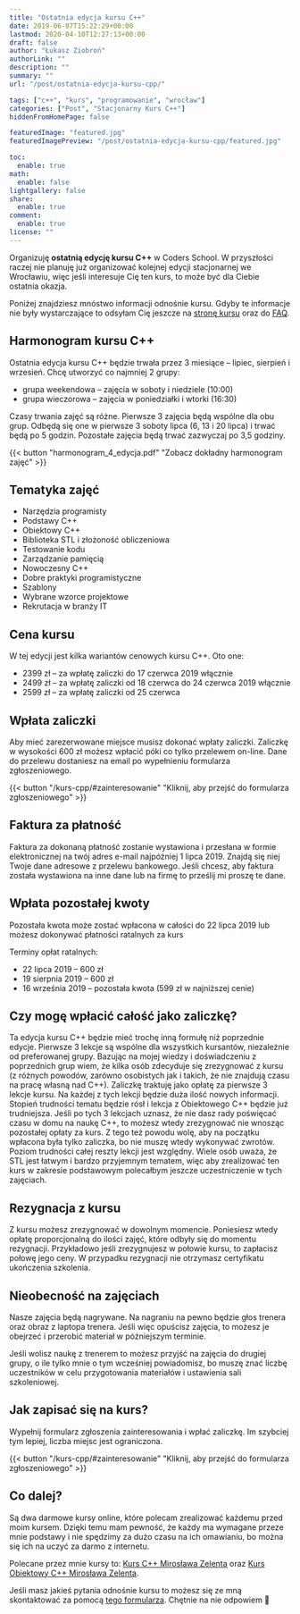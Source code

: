 ```yaml
---
title: "Ostatnia edycja kursu C++"
date: 2019-06-07T15:22:29+00:00
lastmod: 2020-04-10T12:27:13+00:00
draft: false
author: "Łukasz Ziobroń"
authorLink: ""
description: ""
summary: ""
url: "/post/ostatnia-edycja-kursu-cpp/"

tags: ["c++", "kurs", "programowanie", "wrocław"]
categories: ["Post", "Stacjonarny Kurs C++"]
hiddenFromHomePage: false

featuredImage: "featured.jpg"
featuredImagePreview: "/post/ostatnia-edycja-kursu-cpp/featured.jpg"

toc:
  enable: true
math:
  enable: false
lightgallery: false
share:
  enable: true
comment:
  enable: true
license: ""
---
```

Organizuję **ostatnią edycję kursu C++** w Coders School. W przyszłości raczej nie planuję już organizować kolejnej edycji stacjonarnej we Wrocławiu, więc jeśli interesuje Cię ten kurs, to może być dla Ciebie ostatnia okazja.

<!--more-->

Poniżej znajdziesz mnóstwo informacji odnośnie kursu. Gdyby te informacje nie były wystarczające to odsyłam Cię jeszcze na [stronę kursu][1] oraz do [FAQ][2].

## Harmonogram kursu C++

Ostatnia edycja kursu C++ będzie trwała przez 3 miesiące &#8211; lipiec, sierpień i wrzesień. Chcę utworzyć co najmniej 2 grupy:

* grupa weekendowa &#8211; zajęcia w soboty i niedziele (10:00)
* grupa wieczorowa &#8211; zajęcia w poniedziałki i wtorki (16:30)

Czasy trwania zajęć są różne. Pierwsze 3 zajęcia będą wspólne dla obu grup. Odbędą się one w pierwsze 3 soboty lipca (6, 13 i 20 lipca) i trwać będą po 5 godzin. Pozostałe zajęcia będą trwać zazwyczaj po 3,5 godziny.

{{< button "harmonogram_4_edycja.pdf" "Zobacz dokładny harmonogram zajęć" >}}

## Tematyka zajęć

* Narzędzia programisty
* Podstawy C++
* Obiektowy C++
* Biblioteka STL i złożoność obliczeniowa
* Testowanie kodu
* Zarządzanie pamięcią
* Nowoczesny C++
* Dobre praktyki programistyczne
* Szablony
* Wybrane wzorce projektowe
* Rekrutacja w branży IT

## Cena kursu

W tej edycji jest kilka wariantów cenowych kursu C++. Oto one:

* 2399 zł &#8211; za wpłatę zaliczki do 17 czerwca 2019 włącznie
* 2499 zł &#8211; za wpłatę zaliczki od 18 czerwca do 24 czerwca 2019 włącznie
* 2599 zł &#8211; za wpłatę zaliczki od 25 czerwca

## Wpłata zaliczki

Aby mieć zarezerwowane miejsce musisz dokonać wpłaty zaliczki. Zaliczkę w wysokości 600 zł możesz wpłacić póki co tylko przelewem on-line. Dane do przelewu dostaniesz na email po wypełnieniu formularza zgłoszeniowego.

{{< button "/kurs-cpp/#zainteresowanie" "Kliknij, aby przejść do formularza zgłoszeniowego" >}}

## Faktura za płatność

Faktura za dokonaną płatność zostanie wystawiona i przesłana w formie elektronicznej na twój adres e-mail najpóźniej 1 lipca 2019. Znajdą się niej Twoje dane adresowe z przelewu bankowego. Jeśli chcesz, aby faktura została wystawiona na inne dane lub na firmę to prześlij mi proszę te dane.

## Wpłata pozostałej kwoty

Pozostała kwota może zostać wpłacona w całości do 22 lipca 2019 lub możesz dokonywać płatności ratalnych za kurs

Terminy opłat ratalnych:

* 22 lipca 2019 &#8211; 600 zł
* 19 sierpnia 2019 &#8211; 600 zł
* 16 września 2019 &#8211; pozostała kwota (599 zł w najniższej cenie)

## Czy mogę wpłacić całość jako zaliczkę?

Ta edycja kursu C++ będzie mieć trochę inną formułę niż poprzednie edycje. Pierwsze 3 lekcje są wspólne dla wszystkich kursantów, niezależnie od preferowanej grupy. Bazując na mojej wiedzy i doświadczeniu z poprzednich grup wiem, że kilka osób zdecyduje się zrezygnować z kursu (z różnych powodów, zarówno osobistych jak i takich, że nie znajdują czasu na pracę własną nad C++). Zaliczkę traktuję jako opłatę za pierwsze 3 lekcje kursu. Na każdej z tych lekcji będzie duża ilość nowych informacji. Stopień trudności tematu będzie rósł i lekcja z Obiektowego C++ będzie już trudniejsza. Jeśli po tych 3 lekcjach uznasz, że nie dasz rady poświęcać czasu w domu na naukę C++, to możesz wtedy zrezygnować nie wnosząc pozostałej opłaty za kurs. Z tego też powodu wolę, aby na początku wpłacona była tylko zaliczka, bo nie muszę wtedy wykonywać zwrotów. Poziom trudności całej reszty lekcji jest względny. Wiele osób uważa, że STL jest łatwym i bardzo przyjemnym tematem, więc aby zrealizować ten kurs w zakresie podstawowym polecałbym jeszcze uczestniczenie w tych zajęciach.

## Rezygnacja z kursu

Z kursu możesz zrezygnować w dowolnym momencie. Poniesiesz wtedy opłatę proporcjonalną do ilości zajęć, które odbyły się do momentu rezygnacji. Przykładowo jeśli zrezygnujesz w połowie kursu, to zapłacisz połowę jego ceny. W przypadku rezygnacji nie otrzymasz certyfikatu ukończenia szkolenia.

## Nieobecność na zajęciach

Nasze zajęcia będą nagrywane. Na nagraniu na pewno będzie głos trenera oraz obraz z laptopa trenera. Jeśli więc opuścisz zajęcia, to możesz je obejrzeć i przerobić materiał w późniejszym terminie.
  
Jeśli wolisz naukę z trenerem to możesz przyjść na zajęcia do drugiej grupy, o ile tylko mnie o tym wcześniej powiadomisz, bo muszę znać liczbę uczestników w celu przygotowania materiałów i ustawienia sali szkoleniowej.

## Jak zapisać się na kurs?

Wypełnij formularz zgłoszenia zainteresowania i wpłać zaliczkę. Im szybciej tym lepiej, liczba miejsc jest ograniczona.

{{< button "/kurs-cpp/#zainteresowanie" "Kliknij, aby przejść do formularza zgłoszeniowego" >}}

## Co dalej?

Są dwa darmowe kursy online, które polecam zrealizować każdemu przed moim kursem. Dzięki temu mam pewność, że każdy ma wymagane przeze mnie podstawy i nie spędzimy za dużo czasu na ich omawianiu, bo można się ich na uczyć za darmo z internetu.
  
Polecane przez mnie kursy to: [Kurs C++ Mirosława Zelenta][3] oraz [Kurs Obiektowy C++ Mirosława Zelenta][4].

Jeśli masz jakieś pytania odnośnie kursu to możesz się ze mną skontaktować za pomocą [tego formularza][5]. Chętnie na nie odpowiem 🙂

 [1]: https://coders.school/kurs-cpp/
 [2]: https://coders.school/faq/
 [3]: https://miroslawzelent.pl/kurs-c++/
 [4]: https://miroslawzelent.pl/kurs-obiektowy-c++/
 [5]: https://coders.school/kurs-cpp/#pytanie